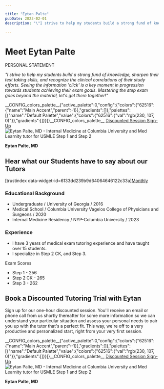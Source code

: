 ```yaml
---

title: "Eytan Palte"
pubDate: 2023-02-01
description: "\"I strive to help my students build a strong fund of knowledge, sharpen their test taking skills, and recognize the clinical correlations of their study ef"

---
```



# Meet Eytan Palte

PERSONAL STATEMENT

_"I strive to help my students build a strong fund of knowledge, sharpen their test taking skills, and recognize the clinical correlations of their study efforts. Seeing the information 'click' is a key moment in progression towards students achieving their exam goals. Mastering the step exam goes beyond the material, let's get there together!"_

\_\_CONFIG\_colors\_palette\_\_{"active\_palette":0,"config":{"colors":{"62516":{"name":"Main Accent","parent":-1}},"gradients":\[\]},"palettes":\[{"name":"Default Palette","value":{"colors":{"62516":{"val":"rgb(230, 107, 0)"}},"gradients":\[\]}}\]}\_\_CONFIG\_colors\_palette\_\_ [Discounted Session Sign-Up](/purchase-discounted-session/) ![Eytan Palte, MD - Internal Medicine at Columbia University and Med Learnity tutor for USMLE Step 1 and Step 2](https://www.medlearnity.com//images/wp/2020/04/Eytan.jpg "Eytan")

**Eytan Palte, MD**

## Hear what our Students have to say about our Tutors

\[trustindex data-widget-id=6133dd239b9d64064646122c33a\][Monthly](#)

### Educational Background

- Undergraduate / University of Georgia / 2016
- Medical School / Columbia University Vagelos College of Physicians and Surgeons / 2020
- Internal Medicine Residency / NYP-Columbia University / 2023

### Experience

- I have 3 years of medical exam tutoring experience and have taught over 15 students.
- I specialize in Step 2 CK, and Step 3. 

Exam Scores

- Step 1 - 256
- Step 2 CK - 265
- Step 3 - 262

## Book a Discounted Tutoring Trial with Eytan

Sign up for our one-hour discounted session. You'll receive an email or phone call from us shortly thereafter for some more information so we can understand your particular situation and assess your personal needs to pair you up with the tutor that's a perfect fit. This way, we're off to a very productive and personalized start, right from your very first session.

\_\_CONFIG\_colors\_palette\_\_{"active\_palette":0,"config":{"colors":{"62516":{"name":"Main Accent","parent":-1}},"gradients":\[\]},"palettes":\[{"name":"Default Palette","value":{"colors":{"62516":{"val":"rgb(230, 107, 0)"}},"gradients":\[\]}}\]}\_\_CONFIG\_colors\_palette\_\_ [Discounted Session Sign-Up](/purchase-discounted-session/) ![Eytan Palte, MD - Internal Medicine at Columbia University and Med Learnity tutor for USMLE Step 1 and Step 2](https://www.medlearnity.com//images/wp/2020/04/Eytan.jpg "Eytan")

**Eytan Palte, MD**
